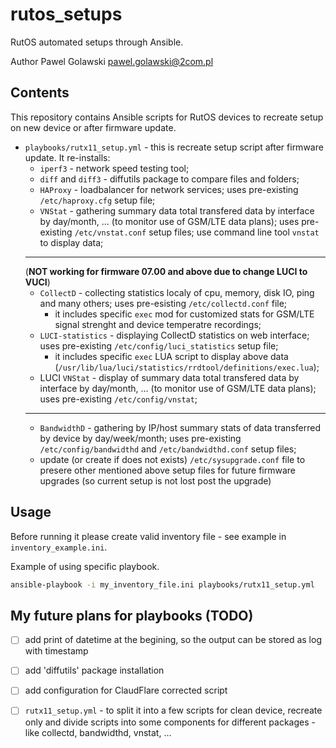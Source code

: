 # rutos_setups

RutOS automated setups through Ansible.

Author Pawel Golawski <pawel.golawski@2com.pl>

## Contents

This repository contains Ansible scripts for RutOS devices to recreate setup on new device or after firmware update.

* ```playbooks/rutx11_setup.yml``` - this is recreate setup script after firmware update. It re-installs:
  * ```iperf3``` - network speed testing tool;
  * ```diff``` and ```diff3``` - diffutils package to compare files and folders;
  * ```HAProxy``` - loadbalancer for network services; uses pre-existing ```/etc/haproxy.cfg``` setup file;
  * ```VNStat``` - gathering summary data total transfered data by interface by day/month, ... (to monitor use of GSM/LTE data plans); uses pre-existing ```/etc/vnstat.conf``` setup files; use command line tool ```vnstat``` to display data;
  ***
  (__NOT working for firmware 07.00 and above due to change LUCI to VUCI__)
  * ```CollectD``` - collecting statistics localy of cpu, memory, disk IO, ping and many others; uses pre-esisting ```/etc/collectd.conf``` file;
    * it includes specific ```exec``` mod for customized stats for GSM/LTE signal strenght and device temperatre recordings;
  * ```LUCI-statistics``` - displaying CollectD statistics on web interface; uses pre-existing ```/etc/config/luci_statistics``` setup file;
    * it includes specific ```exec``` LUA script to display above data (```/usr/lib/lua/luci/statistics/rrdtool/definitions/exec.lua```);
  * LUCI ```VNStat``` - display of summary data total transfered data by interface by day/month, ... (to monitor use of GSM/LTE data plans); uses pre-existing ```/etc/config/vnstat```;
  ***
  * ```BandwidthD``` - gathering by IP/host summary stats of data transferred by device by day/week/month; uses pre-existing ```/etc/config/bandwidthd``` and ```/etc/bandwidthd.conf``` setup files;
  * update (or create if does not exists) ```/etc/sysupgrade.conf``` file to presere other mentioned above setup files for future firmware upgrades (so current setup is not lost post the upgrade)

## Usage

Before running it please create valid inventory file - see example in ```inventory_example.ini```.

Example of using specific playbook.

```bash
ansible-playbook -i my_inventory_file.ini playbooks/rutx11_setup.yml
```

## My future plans for playbooks (TODO)

* [ ] add print of datetime at the begining, so the output can be stored as log with timestamp

* [ ] add 'diffutils' package installation

* [ ] add configuration for ClaudFlare corrected script

* [ ] ```rutx11_setup.yml``` - to split it into a few scripts for clean device, recreate only and divide scripts into some components for different packages - like collectd, bandwidthd, vnstat, ...

[//]: # (None at the moment)
